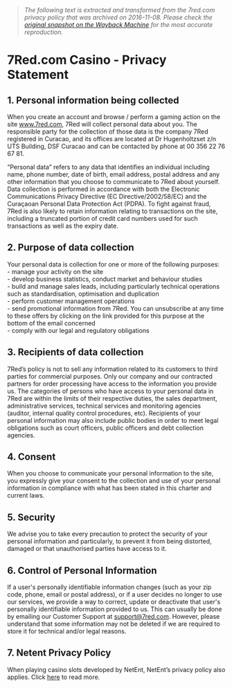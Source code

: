 > *The following text is extracted and transformed from the 7red.com privacy policy that was archived on 2016-11-08. Please check the [original snapshot on the Wayback Machine](https://web.archive.org/web/20161108174911id_/https%3A//www.7red.com/privacy) for the most accurate reproduction.*

# 7Red.com Casino - Privacy Statement

## 1\. Personal information being collected

When you create an account and browse / perform a gaming action on the site www.7red.com, 7Red will collect personal data about you. The responsible party for the collection of those data is the company 7Red registered in Curacao, and its offices are located at Dr Hugenholtzset z/n UTS Building, DSF Curacao and can be contacted by phone at 00 356 22 76 67 81.

“Personal data” refers to any data that identifies an individual including name, phone number, date of birth, email address, postal address and any other information that you choose to communicate to 7Red about yourself. Data collection is performed in accordance with both the Electronic Communications Privacy Directive (EC Directive/2002/58/EC) and the Curaçaoan Personal Data Protection Act (PDPA). To fight against fraud, 7Red is also likely to retain information relating to transactions on the site, including a truncated portion of credit card numbers used for such transactions as well as the expiry date.

## 2\. Purpose of data collection

Your personal data is collection for one or more of the following purposes:   
\- manage your activity on the site   
\- develop business statistics, conduct market and behaviour studies   
\- build and manage sales leads, including particularly technical operations such as standardisation, optimisation and duplication   
\- perform customer management operations   
\- send promotional information from 7Red. You can unsubscribe at any time to these offers by clicking on the link provided for this purpose at the bottom of the email concerned   
\- comply with our legal and regulatory obligations

## 3\. Recipients of data collection

7Red’s policy is not to sell any information related to its customers to third parties for commercial purposes. Only our company and our contracted partners for order processing have access to the information you provide us. The categories of persons who have access to your personal data in 7Red are within the limits of their respective duties, the sales department, administrative services, technical services and monitoring agencies (auditor, internal quality control procedures, etc). Recipients of your personal information may also include public bodies in order to meet legal obligations such as court officers, public officers and debt collection agencies.

## 4\. Consent

When you choose to communicate your personal information to the site, you expressly give your consent to the collection and use of your personal information in compliance with what has been stated in this charter and current laws.

## 5\. Security

We advise you to take every precaution to protect the security of your personal information and particularly, to prevent it from being distorted, damaged or that unauthorised parties have access to it.

## 6\. Control of Personal Information

If a user's personally identifiable information changes (such as your zip code, phone, email or postal address), or if a user decides no longer to use our services, we provide a way to correct, update or deactivate that user's personally identifiable information provided to us. This can usually be done by emailing our Customer Support at support@7red.com. However, please understand that some information may not be deleted if we are required to store it for technical and/or legal reasons.

## 7\. Netent Privacy Policy

When playing casino slots developed by NetEnt, NetEnt’s privacy policy also applies. Click [here](https://www.netent.com/en/netent-privacy-policy-eu/) to read more.
